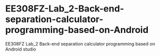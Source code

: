 # EE308FZ-Lab_2-Back-end-separation-calculator-programming-based-on-Android
EE308FZ Lab_2 Back-end separation calculator programming based on Android studio
